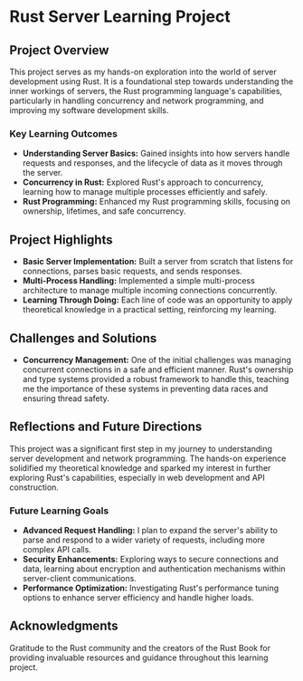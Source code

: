 # Rust Server Learning Project

## Project Overview

This project serves as my hands-on exploration into the world of server development using Rust. It is a foundational step towards understanding the inner workings of servers, the Rust programming language's capabilities, particularly in handling concurrency and network programming, and improving my software development skills.

### Key Learning Outcomes

- **Understanding Server Basics:** Gained insights into how servers handle requests and responses, and the lifecycle of data as it moves through the server.
- **Concurrency in Rust:** Explored Rust's approach to concurrency, learning how to manage multiple processes efficiently and safely.
- **Rust Programming:** Enhanced my Rust programming skills, focusing on ownership, lifetimes, and safe concurrency.

## Project Highlights

- **Basic Server Implementation:** Built a server from scratch that listens for connections, parses basic requests, and sends responses.
- **Multi-Process Handling:** Implemented a simple multi-process architecture to manage multiple incoming connections concurrently.
- **Learning Through Doing:** Each line of code was an opportunity to apply theoretical knowledge in a practical setting, reinforcing my learning.

## Challenges and Solutions

- **Concurrency Management:** One of the initial challenges was managing concurrent connections in a safe and efficient manner. Rust's ownership and type systems provided a robust framework to handle this, teaching me the importance of these systems in preventing data races and ensuring thread safety.
## Reflections and Future Directions

This project was a significant first step in my journey to understanding server development and network programming. The hands-on experience solidified my theoretical knowledge and sparked my interest in further exploring Rust's capabilities, especially in web development and API construction.

### Future Learning Goals

- **Advanced Request Handling:** I plan to expand the server's ability to parse and respond to a wider variety of requests, including more complex API calls.
- **Security Enhancements:** Exploring ways to secure connections and data, learning about encryption and authentication mechanisms within server-client communications.
- **Performance Optimization:** Investigating Rust's performance tuning options to enhance server efficiency and handle higher loads.

## Acknowledgments

Gratitude to the Rust community and the creators of the Rust Book for providing invaluable resources and guidance throughout this learning project.
